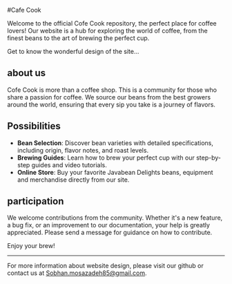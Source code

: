 #Cafe Cook

Welcome to the official Cofe Cook repository, the perfect place for coffee lovers! Our website is a hub for exploring the world of coffee, from the finest beans to the art of brewing the perfect cup.

  Get to know the wonderful design of the site...

## about us

Cofe Cook is more than a coffee shop. This is a community for those who share a passion for coffee. We source our beans from the best growers around the world, ensuring that every sip you take is a journey of flavors.

## Possibilities

- **Bean Selection**: Discover bean varieties with detailed specifications, including origin, flavor notes, and roast levels.
- **Brewing Guides**: Learn how to brew your perfect cup with our step-by-step guides and video tutorials.
- **Online Store**: Buy your favorite Javabean Delights beans, equipment and merchandise directly from our site.

## participation

We welcome contributions from the community. Whether it's a new feature, a bug fix, or an improvement to our documentation, your help is greatly appreciated. Please send a message for guidance on how to contribute.


Enjoy your brew!

---

For more information about website design, please visit our github or contact us at Sobhan.mosazadeh85@gmail.com.
